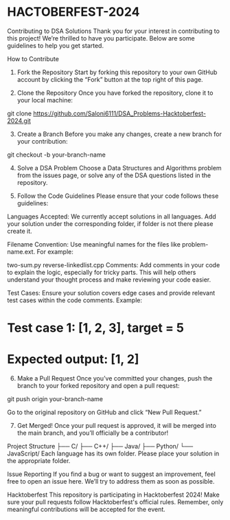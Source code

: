 # HACTOBERFEST-2024
Contributing to DSA Solutions
Thank you for your interest in contributing to this project! We’re thrilled to have you participate. Below are some guidelines to help you get started.

How to Contribute
1. Fork the Repository
Start by forking this repository to your own GitHub account by clicking the “Fork” button at the top right of this page.

2. Clone the Repository
Once you have forked the repository, clone it to your local machine:

git clone https://github.com/Saloni6111/DSA_Problems-Hacktoberfest-2024.git

3. Create a Branch
Before you make any changes, create a new branch for your contribution:

git checkout -b your-branch-name

4. Solve a DSA Problem
Choose a Data Structures and Algorithms problem from the issues page, or solve any of the DSA questions listed in the repository.

5. Follow the Code Guidelines
Please ensure that your code follows these guidelines:

Languages Accepted:
We currently accept solutions in all languages. Add your solution under the corresponding folder, if folder is not there please create it.

Filename Convention:
Use meaningful names for the files like problem-name.ext. For example:

two-sum.py
reverse-linkedlist.cpp
Comments:
Add comments in your code to explain the logic, especially for tricky parts. This will help others understand your thought process and make reviewing your code easier.

Test Cases:
Ensure your solution covers edge cases and provide relevant test cases within the code comments. Example:

# Test case 1: [1, 2, 3], target = 5
# Expected output: [1, 2]
6. Make a Pull Request
Once you’ve committed your changes, push the branch to your forked repository and open a pull request:

git push origin your-branch-name

Go to the original repository on GitHub and click “New Pull Request.”

7. Get Merged!
Once your pull request is approved, it will be merged into the main branch, and you’ll officially be a contributor!

Project Structure
 ├── C/
 ├── C++/
 ├── Java/
 ├── Python/
 └── JavaScript/
Each language has its own folder. Please place your solution in the appropriate folder.

Issue Reporting
If you find a bug or want to suggest an improvement, feel free to open an issue here. We’ll try to address them as soon as possible.

Hacktoberfest
This repository is participating in Hacktoberfest 2024! Make sure your pull requests follow Hacktoberfest's official rules. Remember, only meaningful contributions will be accepted for the event.

